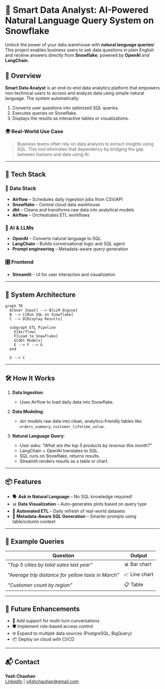 
# 🧠 Smart Data Analyst: AI-Powered Natural Language Query System on Snowflake

Unlock the power of your data warehouse with **natural language queries**! This project enables business users to ask data questions in plain English and receive answers directly from **Snowflake**, powered by **OpenAI** and **LangChain**.

## 🚀 Overview

**Smart Data Analyst** is an end-to-end data analytics platform that empowers non-technical users to access and analyze data using simple natural language. The system automatically:

1. Converts user questions into optimized SQL queries.
2. Executes queries on Snowflake.
3. Displays the results as interactive tables or visualizations.

### 🌍 Real-World Use Case

> Business teams often rely on data analysts to extract insights using SQL. This tool eliminates that dependency by bridging the gap between humans and data using AI.

---

## 🧱 Tech Stack

### 💾 Data Stack
- **Airflow** – Schedules daily ingestion jobs from CSV/API
- **Snowflake** – Central cloud data warehouse
- **dbt** – Cleans and transforms raw data into analytical models
- **Airflow** – Orchestrates ETL workflows

### 🤖 AI & LLMs
- **OpenAI** – Converts natural language to SQL
- **LangChain** – Builds conversational logic and SQL agent
- **Prompt engineering** – Metadata-aware query generation

### 🎛️ Frontend
- **Streamlit** – UI for user interaction and visualization

---

## 🔧 System Architecture

```mermaid
graph TD
  A[User Input] --> B[LLM Engine]
  B --> C[Run SQL on Snowflake]
  C --> D[Display Results]

  subgraph ETL Pipeline
    E[Airflow]
    F[Load to Snowflake]
    G[dbt Models]
    E --> F --> G
  end

  G --> C
```

---

## 🛠️ How It Works

1. **Data Ingestion**:
   - Uses Airflow to load daily data into Snowflake.
  
2. **Data Modeling**:
   - `dbt` models raw data into clean, analytics-friendly tables like `orders_summary`, `customer_lifetime_value`.

3. **Natural Language Query**:
   - User asks: _"What are the top 5 products by revenue this month?"_
   - LangChain + OpenAI translates to SQL.
   - SQL runs on Snowflake, returns results.
   - Streamlit renders results as a table or chart.

---

## 📦 Features

- 🗣️ **Ask in Natural Language** – No SQL knowledge required!
- 📊 **Data Visualization** – Auto-generates plots based on query type
- 🔄 **Automated ETL** – Daily refresh of real-world datasets
- 🧠 **Metadata-Aware SQL Generation** – Smarter prompts using table/column context

---

## 🧪 Example Queries

| Question | Output |
|---------|--------|
| _"Top 5 cities by total sales last year"_ | 📊 Bar chart |
| _"Average trip distance for yellow taxis in March"_ | 📈 Line chart |
| _"Customer count by region"_ | 📋 Table |

---

## 🧰 Future Enhancements

- 🧩 Add support for multi-turn conversations
- 🛡️ Implement role-based access control
- 🌐 Expand to multiple data sources (PostgreSQL, BigQuery)
- 📦 Deploy on cloud with CI/CD

---

## 📬 Contact

**Yash Chauhan**  
[LinkedIn](https://www.linkedin.com/in/yshchauhan) | y4shchauhan@gmail.com
